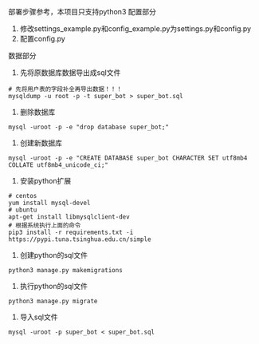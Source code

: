 部署步骤参考，本项目只支持python3
配置部分
1. 修改settings_example.py和config_example.py为settings.py和config.py
2. 配置config.py

数据部分
1. 先将原数据库数据导出成sql文件
```
# 先将用户表的字段补全再导出数据！！！
mysqldump -u root -p -t super_bot > super_bot.sql
```
1. 删除数据库
```
mysql -uroot -p -e "drop database super_bot;"
```
1. 创建新数据库
```
mysql -uroot -p -e "CREATE DATABASE super_bot CHARACTER SET utf8mb4 COLLATE utf8mb4_unicode_ci;"
```
1. 安装python扩展
```
# centos
yum install mysql-devel
# ubuntu
apt-get install libmysqlclient-dev
# 根据系统执行上面的命令
pip3 install -r requirements.txt -i https://pypi.tuna.tsinghua.edu.cn/simple
```
1. 创建python的sql文件
```
python3 manage.py makemigrations
```
1. 执行python的sql文件
```
python3 manage.py migrate
```
1. 导入sql文件
```
mysql -uroot -p super_bot < super_bot.sql
```
